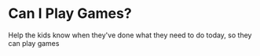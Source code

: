 # Can I Play Games?
Help the kids know when they've done what they need to do today, so they can play games
